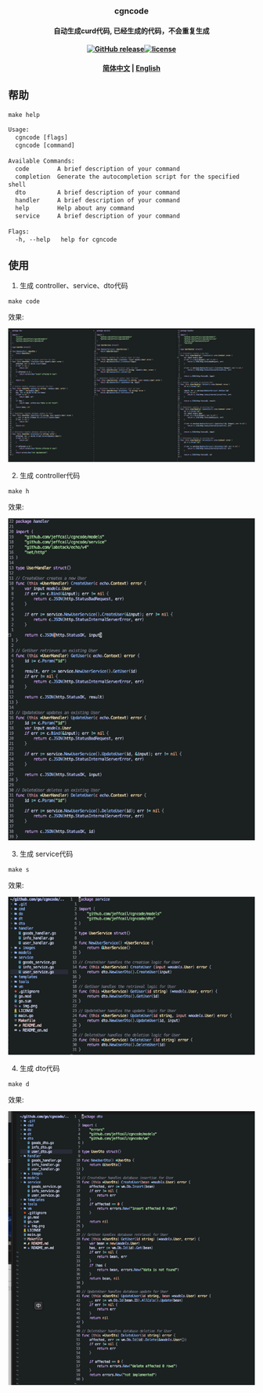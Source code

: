 ### <p align="center">cgncode</p>
#### <p align="center">自动生成curd代码, 已经生成的代码，不会重复生成</p>
#### <p align="center"><a href="https://github.com/jeffcail/cgncode/releases"><img src="https://img.shields.io/github/release/cgncode/releases.svg" alt="GitHub release"></a><a href="https://github.com/jeffcail/cgncode/blob/master/LICENSE"><img src="https://img.shields.io/github/license/mashape/apistatus.svg" alt="license"></a><p>
#### <p align="center"><a href="./README.md" target="_blank">简体中文</a> | <a href="./README_en.md" target="_blank">English</a> </p>

## 帮助
```shell
make help
```
```shell
Usage:
  cgncode [flags]
  cgncode [command]

Available Commands:
  code        A brief description of your command
  completion  Generate the autocompletion script for the specified shell
  dto         A brief description of your command
  handler     A brief description of your command
  help        Help about any command
  service     A brief description of your command

Flags:
  -h, --help   help for cgncode
```

## 使用
1. 生成 controller、service、dto代码
```shell
make code
```
效果:

![handler.png](images/code.png)

2. 生成 controller代码
```shell
make h 
```
效果:

![handler.png](images/handler.png)

3. 生成 service代码
```shell
make s 
```
效果:

![handler.png](images/service.png)

4. 生成 dto代码
```shell
make d
```
效果:

![handler.png](images/dto.png)